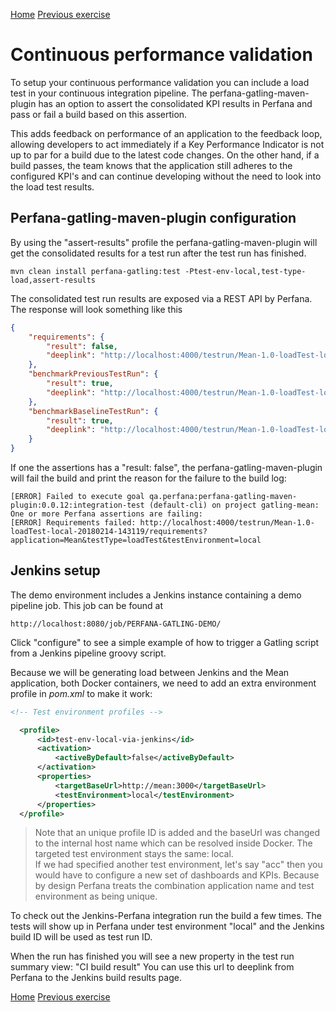 [Home](index.md) 
[Previous exercise](exercise-11.md) 
  

# Continuous performance validation 

To setup your continuous performance validation you can include a load test in your continuous integration pipeline. The perfana-gatling-maven-plugin has an option to assert the consolidated KPI results in Perfana and pass or fail a build based on this assertion.
  
This adds feedback on performance of an application to the feedback loop, allowing developers to act immediately if a Key Performance Indicator is not up to par for a build due to the latest code changes. On the other hand, if a build passes, the team knows that the application still adheres to the configured KPI's and can continue developing without the need to look into the load test results.          

## Perfana-gatling-maven-plugin configuration

By using the "assert-results" profile the perfana-gatling-maven-plugin will get the consolidated results for a test run after the test run has finished.

```  
mvn clean install perfana-gatling:test -Ptest-env-local,test-type-load,assert-results
```
The consolidated test run results are exposed via a REST API by Perfana. The response will look something like this

```json
{
	"requirements": {
		"result": false,
		"deeplink": "http://localhost:4000/testrun/Mean-1.0-loadTest-local-20180214-112643/requirements?application=Mean&testType=loadTest&testEnvironment=local"
	},
	"benchmarkPreviousTestRun": {
		"result": true,
		"deeplink": "http://localhost:4000/testrun/Mean-1.0-loadTest-local-20180214-112643/benchmarks/compared-to-previous-test-run?application=Mean&testType=loadTest&testEnvironment=local"
	},
	"benchmarkBaselineTestRun": {
		"result": true,
		"deeplink": "http://localhost:4000/testrun/Mean-1.0-loadTest-local-20180214-112643/benchmarks/compared-to-baseline-test-run?application=Mean&testType=loadTest&testEnvironment=local"
	}
}
```
If one the assertions has a "result: false", the perfana-gatling-maven-plugin will fail the build and print the reason for the failure to the build log:

```
[ERROR] Failed to execute goal qa.perfana:perfana-gatling-maven-plugin:0.0.12:integration-test (default-cli) on project gatling-mean: One or more Perfana assertions are failing: 
[ERROR] Requirements failed: http://localhost:4000/testrun/Mean-1.0-loadTest-local-20180214-143119/requirements?application=Mean&testType=loadTest&testEnvironment=local

```

## Jenkins setup

The demo environment includes a Jenkins instance containing a demo pipeline job. This job can be found at

```
http://localhost:8080/job/PERFANA-GATLING-DEMO/
```

Click "configure" to see a simple example of how to trigger a Gatling script from a Jenkins pipeline groovy script.  

Because we will be generating load between Jenkins and the Mean application, both Docker containers, we need to add an extra environment profile in _pom.xml_ to make it work:  

```xml
<!-- Test environment profiles -->

  <profile>
      <id>test-env-local-via-jenkins</id>
      <activation>
          <activeByDefault>false</activeByDefault>
      </activation>
      <properties>
          <targetBaseUrl>http://mean:3000</targetBaseUrl>
          <testEnvironment>local</testEnvironment>
      </properties>
  </profile>
```
> Note that an unique profile ID is added and the baseUrl was changed to the internal host name which can be resolved inside Docker. The targeted test environment stays the same: local.  
If we had specified another test environment, let's say "acc" then you would have to configure a new set of dashboards and KPIs. Because by design Perfana treats the combination application name and test environment as being unique.

To check out the Jenkins-Perfana integration run the build a few times. The tests will show up in Perfana under test environment "local" and the Jenkins build ID will be used as test run ID. 

When the run has finished you will see a new property in the test run summary view: "CI build result"
    You can use this url to deeplink from Perfana to the Jenkins build results page.  


[Home](index.md) 
[Previous exercise](exercise-11.md) 
